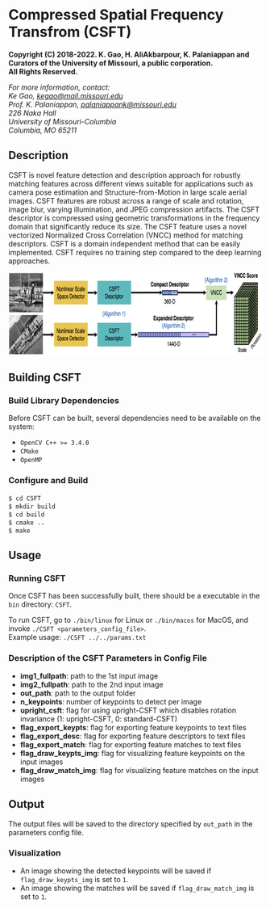 # Compressed Spatial Frequency Transfrom (CSFT)


**Copyright (C) 2018-2022. K. Gao, H. AliAkbarpour, K. Palaniappan and Curators of the University of Missouri, a public corporation.**   
**All Rights Reserved.**  

*For more information, contact:  
Ke Gao, kegao@mail.missouri.edu  
Prof. K. Palaniappan, palaniappank@missouri.edu  
226 Naka Hall  
University of Missouri-Columbia  
Columbia, MO 65211*  


## Description
CSFT is novel feature detection and description approach for robustly matching features across different views suitable for applications such as camera pose estimation and Structure-from-Motion in large scale aerial images. CSFT features are robust across a range of scale and rotation, image blur, varying illumination, and JPEG compression artifacts. The CSFT descriptor is compressed using geometric transformations in the frequency domain that significantly reduce its size. The CSFT feature uses a novel vectorized Normalized Cross Correlation (VNCC) method for matching descriptors. CSFT is a domain independent method that can be easily implemented. CSFT requires no training step compared to the deep learning approaches.  

<p align="center">
  <img width="800" height="164" src="assets/csft_flowchart.png">
</p>


## Building CSFT

### Build Library Dependencies   
Before CSFT can be built, several dependencies need to be available on the system:

- `OpenCV C++ >= 3.4.0`
- `CMake`
- `OpenMP`


### Configure and Build   
```
$ cd CSFT
$ mkdir build
$ cd build
$ cmake ..
$ make  
```

## Usage
### Running CSFT
Once CSFT has been successfully built, there should be a executable in the `bin` directory: `CSFT`.  

To run CSFT, go to `./bin/linux` for Linux or `./bin/macos` for MacOS, and invoke `./CSFT <parameters_config_file>`.  
Example usage: `./CSFT ../../params.txt`  

### Description of the CSFT Parameters in Config File
- **img1_fullpath**: path to the 1st input image
- **img2_fullpath**: path to the 2nd input image
- **out_path**: path to the output folder
- **n_keypoints**: number of keypoints to detect per image
- **upright_csft**: flag for using upright-CSFT which disables rotation invariance (1: upright-CSFT, 0: standard-CSFT)
- **flag_export_keypts**: flag for exporting feature keypoints to text files
- **flag_export_desc**: flag for exporting feature descriptors to text files
- **flag_export_match**: flag for exporting feature matches to text files
- **flag_draw_keypts_img**: flag for visualizing feature keypoints on the input images
- **flag_draw_match_img**: flag for visualizing feature matches on the input images  

## Output
The output files will be saved to the directory specified by `out_path` in the parameters config file.
### Visualization
- An image showing the detected keypoints will be saved if `flag_draw_keypts_img` is set to `1`.  
- An image showing the matches will be saved if `flag_draw_match_img` is set to `1`.  


